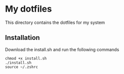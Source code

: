 # My dotfiles

This directory contains the dotfiles for my system

## Installation

Download the install.sh and run the following commands

```
chmod +x install.sh
./install.sh
source ~/.zshrc
```
